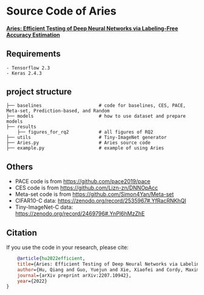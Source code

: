 # Source Code of Aries
#### [Aries: Efficient Testing of Deep Neural Networks via Labeling-Free Accuracy Estimation](https://arxiv.org/abs/2207.10942)

## Requirements
    - Tensorflow 2.3
    - Keras 2.4.3


## project structure
```
├── baselines                     # code for baselines, CES, PACE, Meta-set, Prediction-based, and Random
├── models                        # how to use dataset and prepare models            
├── results   
    ├── figures_for_rq2           # all figures of RQ2
├── utils                         # Tiny-ImageNet generator
├── Aries.py                      # Aries source code
├── example.py                    # example of using Aries
```


## Others
- PACE code is from https://github.com/pace2019/pace 
- CES code is from https://github.com/Lizn-zn/DNNOpAcc
- Meta-set code is from https://github.com/Simon4Yan/Meta-set
- CIFAR10-C data: https://zenodo.org/record/2535967#.YfRacRNKhQI
- Tiny-ImageNet-C data: https://zenodo.org/record/2469796#.YnPl6hMzZhE


## Citation
If you use the code in your research, please cite:
```bibtex
    @article{hu2022efficient,
    title={Aries: Efficient Testing of Deep Neural Networks via Labeling-Free Accuracy Estimation},
    author={Hu, Qiang and Guo, Yuejun and Xie, Xiaofei and Cordy, Maxime and Ma, Lei and Papadakis, Mike and Traon, Yves Le},
    journal={arXiv preprint arXiv:2207.10942},
    year={2022}
}
```
